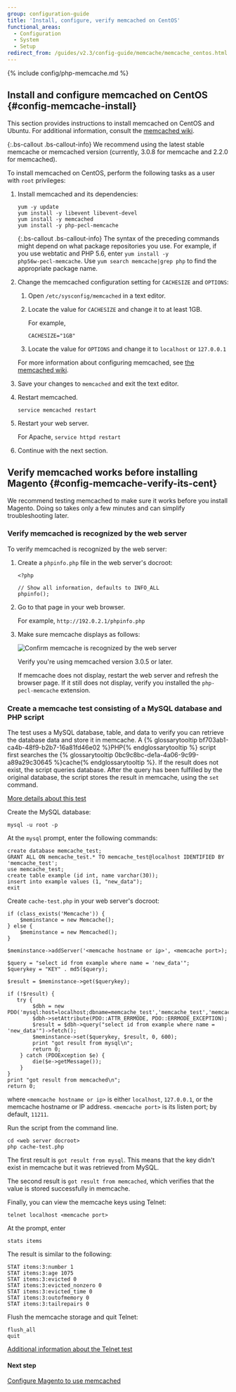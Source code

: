 ```yaml
---
group: configuration-guide
title: 'Install, configure, verify memcached on CentOS'
functional_areas:
  - Configuration
  - System
  - Setup
redirect_from: /guides/v2.3/config-guide/memcache/memcache_centos.html
---
```


{% include config/php-memcache.md %}

## Install and configure memcached on CentOS {#config-memcache-install}

This section provides instructions to install memcached on CentOS and Ubuntu. For additional information, consult the [memcached wiki](https://github.com/memcached/old-wiki).

{:.bs-callout .bs-callout-info}
We recommend using the latest stable memcache or memcached version (currently, 3.0.8 for memcache and 2.2.0 for memcached).

To install memcached on CentOS, perform the following tasks as a user with `root` privileges:

1. Install memcached and its dependencies:

   ```
   yum -y update
   yum install -y libevent libevent-devel
   yum install -y memcached
   yum install -y php-pecl-memcache
   ```

   {:.bs-callout .bs-callout-info}
   The syntax of the preceding commands might depend on what package repositories you use. For example, if you use webtatic and PHP 5.6, enter <code>yum install -y php56w-pecl-memcache</code>. Use `yum search memcache|grep php` to find the appropriate package name.

2. Change the memcached configuration setting for `CACHESIZE` and `OPTIONS`:

   1. Open `/etc/sysconfig/memcached` in a text editor.
   2. Locate the value for `CACHESIZE` and change it to at least 1GB.

      For example,

      ```
      CACHESIZE="1GB"
      ```

   3. Locate the value for `OPTIONS` and change it to `localhost` or `127.0.0.1`

   For more information about configuring memcached, see [the memcached wiki](https://code.google.com/p/memcached/wiki/NewConfiguringServer).

3. Save your changes to `memcached` and exit the text editor.
4. Restart memcached.

   ```
   service memcached restart
   ```

5. Restart your web server.

   For Apache, `service httpd restart`

6. Continue with the next section.

## Verify memcached works before installing Magento {#config-memcache-verify-its-cent}

We recommend testing memcached to make sure it works before you install Magento. Doing so takes only a few minutes and can simplify troubleshooting later.

### Verify memcached is recognized by the web server

To verify memcached is recognized by the web server:

1. Create a `phpinfo.php` file in the web server's docroot:

   ```
   <?php

   // Show all information, defaults to INFO_ALL
   phpinfo();
   ```

2. Go to that page in your web browser.

   For example, `http://192.0.2.1/phpinfo.php`

3. Make sure memcache displays as follows:

   ![Confirm memcache is recognized by the web server]({{site.baseurl}}/static/images/config_memcache.png)

   Verify you're using memcached version 3.0.5 or later.

   If memcache does not display, restart the web server and refresh the browser page. If it still does not display, verify you installed the `php-pecl-memcache` extension.

### Create a memcache test consisting of a MySQL database and PHP script

The test uses a MySQL database, table, and data to verify you can retrieve the database data and store it in memcache. A {% glossarytooltip bf703ab1-ca4b-48f9-b2b7-16a81fd46e02 %}PHP{% endglossarytooltip %} script first searches the {% glossarytooltip 0bc9c8bc-de1a-4a06-9c99-a89a29c30645 %}cache{% endglossarytooltip %}. If the result does not exist, the script queries database. After the query has been fulfilled by the original database, the script stores the result in memcache, using the `set` command.

[More details about this test](https://www.digitalocean.com/community/tutorials/how-to-install-and-use-memcache-on-ubuntu-12-04)

Create the MySQL database:

```
mysql -u root -p
```

At the `mysql` prompt, enter the following commands:

```
create database memcache_test;
GRANT ALL ON memcache_test.* TO memcache_test@localhost IDENTIFIED BY 'memcache_test';
use memcache_test;
create table example (id int, name varchar(30));
insert into example values (1, "new_data");
exit
```

Create `cache-test.php` in your web server's docroot:

```php?start_inline=1
if (class_exists('Memcache')) {
    $meminstance = new Memcache();
} else {
    $meminstance = new Memcached();
}

$meminstance->addServer('<memcache hostname or ip>', <memcache port>);

$query = "select id from example where name = 'new_data'";
$querykey = "KEY" . md5($query);

$result = $meminstance->get($querykey);

if (!$result) {
   try {
        $dbh = new PDO('mysql:host=localhost;dbname=memcache_test','memcache_test','memcache_test');
        $dbh->setAttribute(PDO::ATTR_ERRMODE, PDO::ERRMODE_EXCEPTION);
        $result = $dbh->query("select id from example where name = 'new_data'")->fetch();
        $meminstance->set($querykey, $result, 0, 600);
        print "got result from mysql\n";
        return 0;
    } catch (PDOException $e) {
        die($e->getMessage());
    }
}
print "got result from memcached\n";
return 0;
```

where `<memcache hostname or ip>` is either `localhost`, `127.0.0.1`, or the memcache hostname or IP address. `<memcache port>` is its listen port; by default, `11211`.

Run the script from the command line.

```
cd <web server docroot>
php cache-test.php
```

The first result is `got result from mysql`. This means that the key didn't exist in memcache but it was retrieved from MySQL.

The second result is `got result from memcached`, which verifies that the value is stored successfully in memcache.

Finally, you can view the memcache keys using Telnet:

```
telnet localhost <memcache port>
```

At the prompt, enter

```
stats items
```

The result is similar to the following:

```
STAT items:3:number 1
STAT items:3:age 1075
STAT items:3:evicted 0
STAT items:3:evicted_nonzero 0
STAT items:3:evicted_time 0
STAT items:3:outofmemory 0
STAT items:3:tailrepairs 0
```

Flush the memcache storage and quit Telnet:

```
flush_all
quit
```

[Additional information about the Telnet test](http://www.darkcoding.net/software/memcached-list-all-keys/)

#### Next step

[Configure Magento to use memcached]({{page.baseurl}}/configure/caching/session-storage/use-memcache.html)

